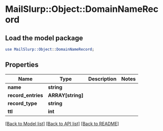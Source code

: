 # MailSlurp::Object::DomainNameRecord

## Load the model package
```perl
use MailSlurp::Object::DomainNameRecord;
```

## Properties
Name | Type | Description | Notes
------------ | ------------- | ------------- | -------------
**name** | **string** |  | 
**record_entries** | **ARRAY[string]** |  | 
**record_type** | **string** |  | 
**ttl** | **int** |  | 

[[Back to Model list]](../README.md#documentation-for-models) [[Back to API list]](../README.md#documentation-for-api-endpoints) [[Back to README]](../README.md)


